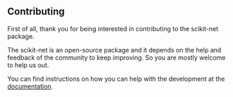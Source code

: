 ## Contributing

First of all, thank you for being interested in contributing to the scikit-net package.

The scikit-net is an open-source package and it depends on the help
and feedback of the community to keep improving. So you are mostly
welcome to help us out.

You can find instructions on how you can help with the development at the [documentation](https://tnanukem.github.io/scikit-net/main/development/index.html).